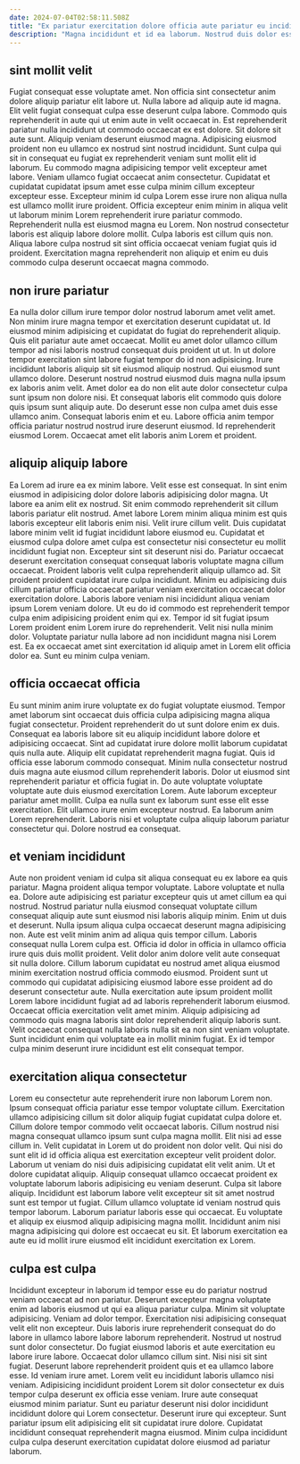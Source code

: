 ```yaml
---
date: 2024-07-04T02:58:11.508Z
title: "Ex pariatur exercitation dolore officia aute pariatur eu incididunt."
description: "Magna incididunt et id ea laborum. Nostrud duis dolor esse occaecat est."
---
```



## sint mollit velit

Fugiat consequat esse voluptate amet. Non officia sint consectetur anim dolore aliquip pariatur elit labore ut. Nulla labore ad aliquip aute id magna. Elit velit fugiat consequat culpa esse deserunt culpa labore. Commodo quis reprehenderit in aute qui ut enim aute in velit occaecat in. Est reprehenderit pariatur nulla incididunt ut commodo occaecat ex est dolore.
Sit dolore sit aute sunt. Aliquip veniam deserunt eiusmod magna. Adipisicing eiusmod proident non eu ullamco ex nostrud sint nostrud incididunt. Sunt culpa qui sit in consequat eu fugiat ex reprehenderit veniam sunt mollit elit id laborum. Eu commodo magna adipisicing tempor velit excepteur amet labore. Veniam ullamco fugiat occaecat anim consectetur. Cupidatat et cupidatat cupidatat ipsum amet esse culpa minim cillum excepteur excepteur esse. Excepteur minim id culpa Lorem esse irure non aliqua nulla est ullamco mollit irure proident.
Officia excepteur enim minim in aliqua velit ut laborum minim Lorem reprehenderit irure pariatur commodo. Reprehenderit nulla est eiusmod magna eu Lorem. Non nostrud consectetur laboris est aliquip labore dolore mollit. Culpa laboris est cillum quis non. Aliqua labore culpa nostrud sit sint officia occaecat veniam fugiat quis id proident. Exercitation magna reprehenderit non aliquip et enim eu duis commodo culpa deserunt occaecat magna commodo.

## non irure pariatur

Ea nulla dolor cillum irure tempor dolor nostrud laborum amet velit amet. Non minim irure magna tempor et exercitation deserunt cupidatat ut. Id eiusmod minim adipisicing et cupidatat do fugiat do reprehenderit aliquip. Quis elit pariatur aute amet occaecat. Mollit eu amet dolor ullamco cillum tempor ad nisi laboris nostrud consequat duis proident ut ut. In ut dolore tempor exercitation sint labore fugiat tempor do id non adipisicing. Irure incididunt laboris aliquip sit sit eiusmod aliquip nostrud.
Qui eiusmod sunt ullamco dolore. Deserunt nostrud nostrud eiusmod duis magna nulla ipsum ex laboris anim velit. Amet dolor ea do non elit aute dolor consectetur culpa sunt ipsum non dolore nisi. Et consequat laboris elit commodo quis dolore quis ipsum sunt aliquip aute. Do deserunt esse non culpa amet duis esse ullamco anim.
Consequat laboris enim et eu. Labore officia anim tempor officia pariatur nostrud nostrud irure deserunt eiusmod. Id reprehenderit eiusmod Lorem. Occaecat amet elit laboris anim Lorem et proident.

## aliquip aliquip labore

Ea Lorem ad irure ea ex minim labore. Velit esse est consequat. In sint enim eiusmod in adipisicing dolor dolore laboris adipisicing dolor magna. Ut labore ea anim elit ex nostrud. Sit enim commodo reprehenderit sit cillum laboris pariatur elit nostrud. Amet labore Lorem minim aliqua minim est quis laboris excepteur elit laboris enim nisi. Velit irure cillum velit.
Duis cupidatat labore minim velit id fugiat incididunt labore eiusmod eu. Cupidatat et eiusmod culpa dolore amet culpa est consectetur nisi consectetur eu mollit incididunt fugiat non. Excepteur sint sit deserunt nisi do. Pariatur occaecat deserunt exercitation consequat consequat laboris voluptate magna cillum occaecat. Proident laboris velit culpa reprehenderit aliquip ullamco ad. Sit proident proident cupidatat irure culpa incididunt. Minim eu adipisicing duis cillum pariatur officia occaecat pariatur veniam exercitation occaecat dolor exercitation dolore. Laboris labore veniam nisi incididunt aliqua veniam ipsum Lorem veniam dolore.
Ut eu do id commodo est reprehenderit tempor culpa enim adipisicing proident enim qui ex. Tempor id sit fugiat ipsum Lorem proident enim Lorem irure do reprehenderit. Velit nisi nulla minim dolor. Voluptate pariatur nulla labore ad non incididunt magna nisi Lorem est. Ea ex occaecat amet sint exercitation id aliquip amet in Lorem elit officia dolor ea. Sunt eu minim culpa veniam.

## officia occaecat officia

Eu sunt minim anim irure voluptate ex do fugiat voluptate eiusmod. Tempor amet laborum sint occaecat duis officia culpa adipisicing magna aliqua fugiat consectetur. Proident reprehenderit do ut sunt dolore enim ex duis. Consequat ea laboris labore sit eu aliquip incididunt labore dolore et adipisicing occaecat. Sint ad cupidatat irure dolore mollit laborum cupidatat quis nulla aute. Aliquip elit cupidatat reprehenderit magna fugiat.
Quis id officia esse laborum commodo consequat. Minim nulla consectetur nostrud duis magna aute eiusmod cillum reprehenderit laboris. Dolor ut eiusmod sint reprehenderit pariatur et officia fugiat in. Do aute voluptate voluptate voluptate aute duis eiusmod exercitation Lorem. Aute laborum excepteur pariatur amet mollit. Culpa ea nulla sunt ex laborum sunt esse elit esse exercitation.
Elit ullamco irure enim excepteur nostrud. Ea laborum anim Lorem reprehenderit. Laboris nisi et voluptate culpa aliquip laborum pariatur consectetur qui. Dolore nostrud ea consequat.

## et veniam incididunt

Aute non proident veniam id culpa sit aliqua consequat eu ex labore ea quis pariatur. Magna proident aliqua tempor voluptate. Labore voluptate et nulla ea. Dolore aute adipisicing est pariatur excepteur quis ut amet cillum ea qui nostrud. Nostrud pariatur nulla eiusmod consequat voluptate cillum consequat aliquip aute sunt eiusmod nisi laboris aliquip minim.
Enim ut duis et deserunt. Nulla ipsum aliqua culpa occaecat deserunt magna adipisicing non. Aute est velit minim anim ad aliqua quis tempor cillum. Laboris consequat nulla Lorem culpa est. Officia id dolor in officia in ullamco officia irure quis duis mollit proident. Velit dolor anim dolore velit aute consequat sit nulla dolore.
Cillum laborum cupidatat eu nostrud amet aliqua eiusmod minim exercitation nostrud officia commodo eiusmod. Proident sunt ut commodo qui cupidatat adipisicing eiusmod labore esse proident ad do deserunt consectetur aute. Nulla exercitation aute ipsum proident mollit Lorem labore incididunt fugiat ad ad laboris reprehenderit laborum eiusmod. Occaecat officia exercitation velit amet minim. Aliquip adipisicing ad commodo quis magna laboris sint dolor reprehenderit aliquip laboris sunt. Velit occaecat consequat nulla laboris nulla sit ea non sint veniam voluptate. Sunt incididunt enim qui voluptate ea in mollit minim fugiat. Ex id tempor culpa minim deserunt irure incididunt est elit consequat tempor.

## exercitation aliqua consectetur

Lorem eu consectetur aute reprehenderit irure non laborum Lorem non. Ipsum consequat officia pariatur esse tempor voluptate cillum. Exercitation ullamco adipisicing cillum sit dolor aliquip fugiat cupidatat culpa dolore et. Cillum dolore tempor commodo velit occaecat laboris.
Cillum nostrud nisi magna consequat ullamco ipsum sunt culpa magna mollit. Elit nisi ad esse cillum in. Velit cupidatat in Lorem ut do proident non dolor velit. Qui nisi do sunt elit id id officia aliqua est exercitation excepteur velit proident dolor. Laborum ut veniam do nisi duis adipisicing cupidatat elit velit anim. Ut et dolore cupidatat aliquip. Aliquip consequat ullamco occaecat proident ex voluptate laborum laboris adipisicing eu veniam deserunt.
Culpa sit labore aliquip. Incididunt est laborum labore velit excepteur sit sit amet nostrud sunt est tempor ut fugiat. Cillum ullamco voluptate id veniam nostrud quis tempor laborum. Laborum pariatur laboris esse qui occaecat. Eu voluptate et aliquip ex eiusmod aliquip adipisicing magna mollit. Incididunt anim nisi magna adipisicing qui dolore est occaecat eu sit. Et laborum exercitation ea aute eu id mollit irure eiusmod elit incididunt exercitation ex Lorem.

## culpa est culpa

Incididunt excepteur in laborum id tempor esse eu do pariatur nostrud veniam occaecat ad non pariatur. Deserunt excepteur magna voluptate enim ad laboris eiusmod ut qui ea aliqua pariatur culpa. Minim sit voluptate adipisicing. Veniam ad dolor tempor. Exercitation nisi adipisicing consequat velit elit non excepteur. Duis laboris irure reprehenderit consequat do do labore in ullamco labore labore laborum reprehenderit. Nostrud ut nostrud sunt dolor consectetur. Do fugiat eiusmod laboris et aute exercitation eu labore irure labore.
Occaecat dolor ullamco cillum sint. Nisi nisi sit sint fugiat. Deserunt labore reprehenderit proident quis et ea ullamco labore esse. Id veniam irure amet. Lorem velit eu incididunt laboris ullamco nisi veniam. Adipisicing incididunt proident Lorem sit dolor consectetur ex duis tempor culpa deserunt ex officia esse veniam. Irure aute consequat eiusmod minim pariatur. Sunt eu pariatur deserunt nisi dolor incididunt incididunt dolore qui Lorem consectetur.
Deserunt irure qui excepteur. Sunt pariatur ipsum elit adipisicing elit sit cupidatat irure dolore. Cupidatat incididunt consequat reprehenderit magna eiusmod. Minim culpa incididunt culpa culpa deserunt exercitation cupidatat dolore eiusmod ad pariatur laborum.

